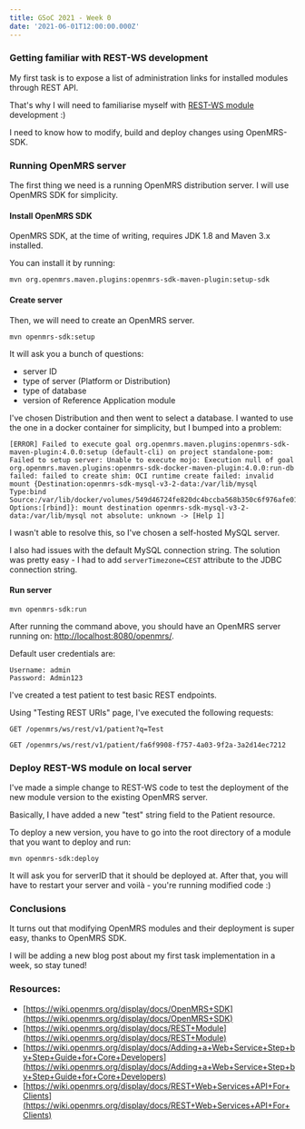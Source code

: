 ```yaml
---
title: GSoC 2021 - Week 0
date: '2021-06-01T12:00:00.000Z'
---
```


### Getting familiar with REST-WS development

My first task is to expose a list of administration links for installed modules through REST API.

That's why I will need to familiarise myself
with [REST-WS module](https://github.com/openmrs/openmrs-module-webservices.rest) development :)

I need to know how to modify, build and deploy changes using OpenMRS-SDK.

### Running OpenMRS server

The first thing we need is a running OpenMRS distribution server. I will use OpenMRS SDK for simplicity.

#### Install OpenMRS SDK

OpenMRS SDK, at the time of writing, requires JDK 1.8 and Maven 3.x installed.

You can install it by running:

```shell
mvn org.openmrs.maven.plugins:openmrs-sdk-maven-plugin:setup-sdk
```

#### Create server

Then, we will need to create an OpenMRS server.

```shell
mvn openmrs-sdk:setup
```

It will ask you a bunch of questions:

- server ID
- type of server (Platform or Distribution)
- type of database
- version of Reference Application module

I've chosen Distribution and then went to select a database. I wanted to use the one in a docker container for simplicity, but I bumped into a problem:

```
[ERROR] Failed to execute goal org.openmrs.maven.plugins:openmrs-sdk-maven-plugin:4.0.0:setup (default-cli) on project standalone-pom: Failed to setup server: Unable to execute mojo: Execution null of goal org.openmrs.maven.plugins:openmrs-sdk-docker-maven-plugin:4.0.0:run-db failed: failed to create shim: OCI runtime create failed: invalid mount {Destination:openmrs-sdk-mysql-v3-2-data:/var/lib/mysql Type:bind Source:/var/lib/docker/volumes/549d46724fe820dc4bccba568b350c6f976afe0168c19595d19bfb4edd49a725/_data Options:[rbind]}: mount destination openmrs-sdk-mysql-v3-2-data:/var/lib/mysql not absolute: unknown -> [Help 1]
```

I wasn't able to resolve this, so I've chosen a self-hosted MySQL server.

I also had issues with the default MySQL connection string. The solution was pretty easy - I had to add `serverTimezone=CEST`
attribute to the JDBC connection string.

#### Run server

```shell
mvn openmrs-sdk:run
```

After running the command above, you should have an OpenMRS server running
on: [http://localhost:8080/openmrs/](http://localhost:8080/openmrs/).

Default user credentials are:

```shell
Username: admin
Password: Admin123
```

I've created a test patient to test basic REST endpoints.

Using "Testing REST URIs" page, I've executed the following requests:

`GET /openmrs/ws/rest/v1/patient?q=Test`

`GET /openmrs/ws/rest/v1/patient/fa6f9908-f757-4a03-9f2a-3a2d14ec7212`

### Deploy REST-WS module on local server

I've made a simple change to REST-WS code to test the deployment of the new module version to the existing OpenMRS server.

Basically, I have added a new "test" string field to the Patient resource.

To deploy a new version, you have to go into the root directory of a module that you want to deploy and run:

```shell
mvn openmrs-sdk:deploy
```

It will ask you for serverID that it should be deployed at. After that, you will have to restart your server and voilà - you're running modified code :)

### Conclusions
It turns out that modifying OpenMRS modules and their deployment is super easy, thanks to OpenMRS SDK.

I will be adding a new blog post about my first task implementation in a week, so stay tuned!

### Resources:

- [https://wiki.openmrs.org/display/docs/OpenMRS+SDK](https://wiki.openmrs.org/display/docs/OpenMRS+SDK)
- [https://wiki.openmrs.org/display/docs/REST+Module](https://wiki.openmrs.org/display/docs/REST+Module)
- [https://wiki.openmrs.org/display/docs/Adding+a+Web+Service+Step+by+Step+Guide+for+Core+Developers](https://wiki.openmrs.org/display/docs/Adding+a+Web+Service+Step+by+Step+Guide+for+Core+Developers)
- [https://wiki.openmrs.org/display/docs/REST+Web+Services+API+For+Clients](https://wiki.openmrs.org/display/docs/REST+Web+Services+API+For+Clients)
